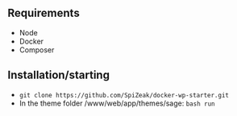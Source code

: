 ## Requirements
- Node
- Docker
- Composer

## Installation/starting
- `git clone https://github.com/SpiZeak/docker-wp-starter.git`
- In the theme folder /www/web/app/themes/sage: `bash run`
